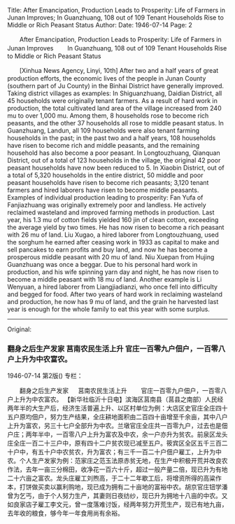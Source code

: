 Title: After Emancipation, Production Leads to Prosperity: Life of Farmers in Junan Improves; In Guanzhuang, 108 out of 109 Tenant Households Rise to Middle or Rich Peasant Status
Author:
Date: 1946-07-14
Page: 2

　　After Emancipation, Production Leads to Prosperity: Life of Farmers in Junan Improves
　　In Guanzhuang, 108 out of 109 Tenant Households Rise to Middle or Rich Peasant Status

　　[Xinhua News Agency, Linyi, 10th] After two and a half years of great production efforts, the economic lives of the people in Junan County (southern part of Ju County) in the Binhai District have generally improved. Taking district villages as examples: In Shiguanzhuang, Daidian District, all 45 households were originally tenant farmers. As a result of hard work in production, the total cultivated land area of the village increased from 240 mu to over 1,000 mu. Among them, 8 households rose to become rich peasants, and the other 37 households all rose to middle peasant status. In Guanzhuang, Landun, all 109 households were also tenant farming households in the past; in the past two and a half years, 108 households have risen to become rich and middle peasants, and the remaining household has also become a poor peasant. In Longtouzhuang, Qianquan District, out of a total of 123 households in the village, the original 42 poor peasant households have now been reduced to 5. In Xiaobin District, out of a total of 5,320 households in the entire district, 50 middle and poor peasant households have risen to become rich peasants; 3,120 tenant farmers and hired laborers have risen to become middle peasants. Examples of individual production leading to prosperity: Fan Yufa of Fanjiazhuang was originally extremely poor and landless. He actively reclaimed wasteland and improved farming methods in production. Last year, his 1.3 mu of cotton fields yielded 160 jin of clean cotton, exceeding the average yield by two times. He has now risen to become a rich peasant with 26 mu of land. Liu Xugao, a hired laborer from Longtouzhuang, used the sorghum he earned after ceasing work in 1933 as capital to make and sell pancakes to earn profits and buy land, and now he has become a prosperous middle peasant with 20 mu of land. Niu Xuepan from Hujing Guanzhuang was once a beggar. Due to his personal hard work in production, and his wife spinning yarn day and night, he has now risen to become a middle peasant with 18 mu of land. Another example is Li Wenyuan, a hired laborer from Liangjiadianzi, who once fell into difficulty and begged for food. After two years of hard work in reclaiming wasteland and production, he now has 9 mu of land, and the grain he harvested last year is enough for the whole family to eat this year with some surplus.



<hr /> 

Original: 


### 翻身之后生产发家  莒南农民生活上升  官庄一百零九户佃户，一百零八户上升为中农富农。

1946-07-14
第2版()
专栏：

　　翻身之后生产发家
　  莒南农民生活上升
　　官庄一百零九户佃户，一百零八户上升为中农富农。
    【新华社临沂十日电】滨海区莒南县（莒县之南部）人民经两年半的大生产后，经济生活普遍上升、以区村单位为例：大店区史官庄全庄四十五户原均佃户，努力生产结果，全庄耕地面积由二百四十亩增至千余亩，其中八户上升为富农，另三十七户全部升为中农。兰墩官庄全庄共一百零九户，过去也是佃户庄；两年半中，一百零八户上升为富农及中农，余一户亦升为贫农。前泉区龙头庄全庄一百二十三户中，原有四十二户贫农现已减至五户。筱宾区全区五千三百二十户中，有五十户中农贫农，升为富农；有三千一百二十户佃户雇工，上升为中农。个人生产发家为例：范家庄之范玉法原赤贫无地，在生产中积极开荒并改良农作法，去年一亩三分棉田，收净花一百六十斤，超过一般产量二倍，现已升为有地二十六亩之富农。龙头庄雇工刘煦高，于二十二年歇工后，将增资所得的高粱作本，打饼做买卖以赢利购地，现已成为拥有二十亩地的富裕中农。胡京官庄钮学潘曾为乞丐，由于个人努力生产，其妻则日夜纺纱，现已升为拥地十八亩的中农。又如良家店子雇工李文元，曾一度落难讨饭，经两年努力开荒生产，现已有地九亩，去年收的粮食，够今年一年食用尚有余裕。
